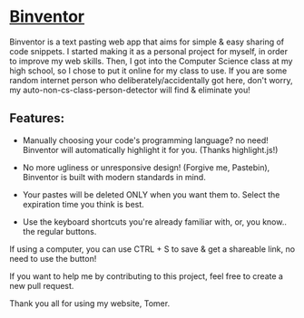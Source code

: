 # [Binventor](http://www.binventor.com)

Binventor is a text pasting web app that aims for simple & easy sharing of code snippets.
I started making it as a personal project for myself, in order to improve my web skills.
Then, I got into the Computer Science class at my high school, so I chose to put it online for my class to use.
If you are some random internet person who deliberately/accidentally got here, don't worry, my auto-non-cs-class-person-detector will find & eliminate you!

## Features:

- Manually choosing your code's programming language? no need! Binventor will automatically highlight it for you. (Thanks highlight.js!)

- No more ugliness or unresponsive design! (Forgive me, Pastebin), Binventor is built with modern standards in mind.

- Your pastes will be deleted ONLY when you want them to. Select the expiration time you think is best.

- Use the keyboard shortcuts you're already familiar with, or, you know.. the regular buttons.


If using a computer, you can use CTRL + S to save & get a shareable link, no need to use the button!


If you want to help me by contributing to this project, feel free to create a new pull request.

Thank you all for using my website,
Tomer.
